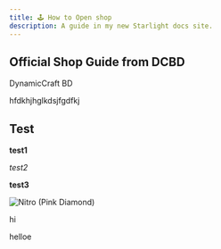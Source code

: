 ```yaml
---
title: 🕹 How to Open shop
description: A guide in my new Starlight docs site.
---
```


## Official Shop Guide from DCBD
DynamicCraft BD

hfdkhjhglkdsjfgdfkj
## Test

**test1**

*test2*

__test3__

![Nitro (Pink Diamond)](/pic.png)

hi

helloe